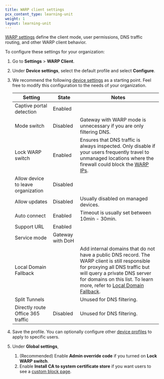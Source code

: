 ```yaml
---
title: WARP client settings
pcx_content_type: learning-unit
weight: 1
layout: learning-unit
---
```


[WARP settings](/cloudflare-one/connections/connect-devices/warp/configure-warp/warp-settings/) define the client mode, user permissions, DNS traffic routing, and other WARP client behavior.

To configure these settings for your organization:

1. Go to **Settings** > **WARP Client**.
2. Under **Device settings**, select the default profile and select **Configure**.
3. We recommend the following [device settings](/cloudflare-one/connections/connect-devices/warp/configure-warp/warp-settings/) as a starting point. Feel free to modify this configuration to the needs of your organization.

    | Setting | State | Notes |
    | ------- | ----- | ----- |
    | Captive portal detection | Enabled | |
    | Mode switch | Disabled | Gateway with WARP mode is unnecessary if you are only filtering DNS.|
    | Lock WARP switch | Enabled | Ensures that DNS traffic is always inspected. Only disable if your users frequently travel to unmanaged locations where the firewall could block the [WARP IPs](/cloudflare-one/connections/connect-devices/warp/deployment/firewall/).  |
    | Allow device to leave organization | Disabled | |
    | Allow updates | Disabled | Usually disabled on managed devices. |
    | Auto connect | Enabled | Timeout is usually set between 10min - 30min. |
    | Support URL | Enabled | |
    | Service mode | Gateway with DoH | |
    | Local Domain Fallback | | Add internal domains that do not have a public DNS record. The WARP client is still responsible for proxying all DNS traffic but will query a private DNS server for domains on this list. To learn more, refer to [Local Domain Fallback](/cloudflare-one/connections/connect-devices/warp/configure-warp/route-traffic/local-domains/). |
    | Split Tunnels | | Unused for DNS filtering. |
    | Directly route Office 365 traffic | Disabled | Unused for DNS filtering.|

4. Save the profile. You can optionally configure other [device profiles](/cloudflare-one/connections/connect-devices/warp/configure-warp/device-profiles/) to apply to specific users.
5. Under **Global settings**,
    1. (Recommended) Enable **Admin override code** if you turned on **Lock WARP switch**.
    2. Enable **Install CA to system certificate store** if you want users to see a [custom block page](/cloudflare-one/policies/filtering/configuring-block-page/).

